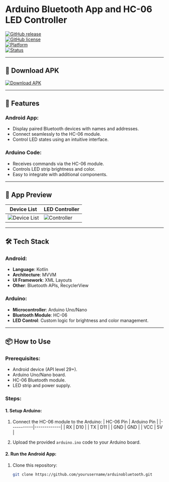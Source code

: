 # Arduino Bluetooth App and HC-06 LED Controller

[![GitHub release](https://img.shields.io/github/v/release/yourusername/arduinobluetooth?style=flat-square)](https://github.com/yourusername/arduinobluetooth/releases)  
[![GitHub license](https://img.shields.io/github/license/yourusername/arduinobluetooth?style=flat-square)](LICENSE)  
[![Platform](https://img.shields.io/badge/platform-Android%20&%20Arduino-brightgreen?style=flat-square)](#)  
[![Status](https://img.shields.io/badge/status-Completed-blue?style=flat-square)](#)  

---

## 📱 Download APK

[![Download APK](https://img.shields.io/badge/Download-APK-blue?style=for-the-badge&logo=android)](https://your-apk-link.com)

---

## 🎯 Features

### Android App:
- Display paired Bluetooth devices with names and addresses.
- Connect seamlessly to the HC-06 module.
- Control LED states using an intuitive interface.
  
### Arduino Code:
- Receives commands via the HC-06 module.
- Controls LED strip brightness and color.
- Easy to integrate with additional components.

---

## 📱 App Preview

| **Device List** | **LED Controller** |
|------------------|--------------------|
| ![Device List](path/to/device-list-image.png) | ![Controller](path/to/controller-image.png) |

---

## 🛠️ Tech Stack

### Android:
- **Language**: Kotlin  
- **Architecture**: MVVM  
- **UI Framework**: XML Layouts  
- **Other**: Bluetooth APIs, RecyclerView

### Arduino:
- **Microcontroller**: Arduino Uno/Nano  
- **Bluetooth Module**: HC-06  
- **LED Control**: Custom logic for brightness and color management.

---

## 📦 How to Use

### Prerequisites:
- Android device (API level 29+).
- Arduino Uno/Nano board.
- HC-06 Bluetooth module.
- LED strip and power supply.

### Steps:

#### 1. **Setup Arduino**:
1. Connect the HC-06 module to the Arduino:
   | HC-06 Pin | Arduino Pin |
   |-----------|-------------|
   | RX        | D10         |
   | TX        | D11         |
   | GND       | GND         |
   | VCC       | 5V          |

2. Upload the provided `arduino.ino` code to your Arduino board.

#### 2. **Run the Android App**:
1. Clone this repository:
   ```bash
   git clone https://github.com/yourusername/arduinobluetooth.git
